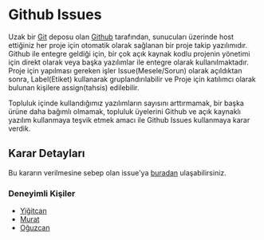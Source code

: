 # Github Issues
Uzak bir [Git](../Versiyon%20Kontrol/Git.md) deposu olan [Github](../Versiyon%20Kontrol/Uzak%20Depolama/Github) tarafından, sunucuları üzerinde host ettiğiniz her proje için otomatik olarak sağlanan bir proje takip yazılımıdır. Github ile entegre geldiği için, bir çok açık kaynak kodlu projenin yönetimi için direkt olarak veya başka yazılımlar ile entegre olarak kullanılmaktadır. Proje için yapılması gereken işler Issue(Mesele/Sorun) olarak açıldıktan sonra, Label(Etiket) kullanarak gruplandırılabilir ve Proje için katılımcı olarak bulunan kişilere assign(tahsis) edilebilir.

Topluluk içinde kullandığımız yazılımların sayısını arttırmamak, bir başka ürüne daha bağımlı olmamak, topluluk üyelerini Github ve açık kaynaklı yazılım kullanmaya teşvik etmek amacı ile Github Issues kullanmaya karar verdik.

## Karar Detayları
Bu kararın verilmesine sebep olan issue'ya [buradan](https://github.com/Yengas/KYCUBYO/issues/4) ulaşabilirsiniz.

### Deneyimli Kişiler
- [Yiğitcan](https://github.com/Yengas)
- [Murat](https://github.com/muratbaskicioglu)
- [Oğuzcan](https://github.com/yavuzovski)